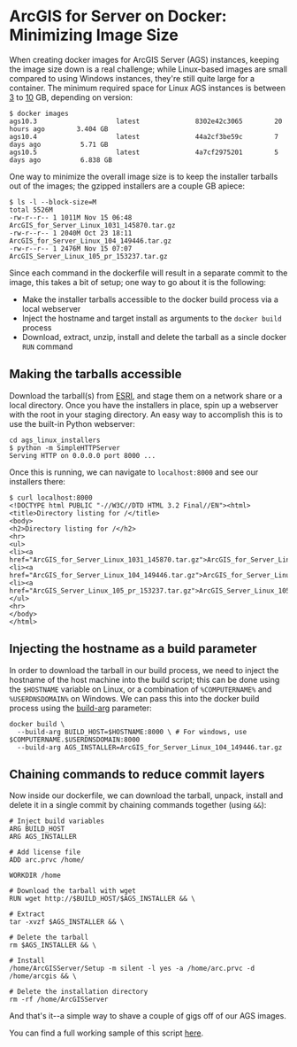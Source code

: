 # ArcGIS for Server on Docker:  Minimizing Image Size

When creating docker images for ArcGIS Server (AGS) instances, keeping the image size down is a real challenge; while Linux-based images are small compared to using Windows instances, they're still quite large for a container.  The minimum required space for Linux AGS instances is between [3](http://server.arcgis.com/en/server/10.3/install/linux/arcgis-for-server-system-requirements.htm) to [10](http://server.arcgis.com/en/server/latest/install/linux/arcgis-for-server-system-requirements.htm) GB, depending on version:

```shell
$ docker images
ags10.3                    latest              8302e42c3065        20 hours ago        3.404 GB
ags10.4                    latest              44a2cf3be59c        7 days ago          5.71 GB
ags10.5                    latest              4a7cf2975201        5 days ago          6.838 GB
```

One way to minimize the overall image size is to keep the installer tarballs out of the images; the gzipped installers are a couple GB apiece:

```shell
$ ls -l --block-size=M
total 5526M
-rw-r--r-- 1 1011M Nov 15 06:48 ArcGIS_for_Server_Linux_1031_145870.tar.gz
-rw-r--r-- 1 2040M Oct 23 18:11 ArcGIS_for_Server_Linux_104_149446.tar.gz
-rw-r--r-- 1 2476M Nov 15 07:07 ArcGIS_Server_Linux_105_pr_153237.tar.gz
```

Since each command in the dockerfile will result in a separate commit to the image, this takes a bit of setup; one way to go about it is the following: 

* Make the installer tarballs accessible to the docker build process via a local webserver
* Inject the hostname and target install as arguments to the `docker build` process
* Download, extract, unzip, install and delete the tarball as a sincle docker `RUN` command

## Making the tarballs accessible
Download the tarball(s) from [ESRI](https://my.esri.com/#/downloads), and stage them on a network share or a local directory.  Once you have the installers in place, spin up a webserver with the root in your staging directory.  An easy way to accomplish this is to use the built-in Python webserver:

```shell
cd ags_linux_installers
$ python -m SimpleHTTPServer
Serving HTTP on 0.0.0.0 port 8000 ...
```

Once this is running, we can navigate to `localhost:8000` and see our installers there:

```shell
$ curl localhost:8000
<!DOCTYPE html PUBLIC "-//W3C//DTD HTML 3.2 Final//EN"><html>
<title>Directory listing for /</title>
<body>
<h2>Directory listing for /</h2>
<hr>
<ul>
<li><a href="ArcGIS_for_Server_Linux_1031_145870.tar.gz">ArcGIS_for_Server_Linux_1031_145870.tar.gz</a>
<li><a href="ArcGIS_for_Server_Linux_104_149446.tar.gz">ArcGIS_for_Server_Linux_104_149446.tar.gz</a>
<li><a href="ArcGIS_Server_Linux_105_pr_153237.tar.gz">ArcGIS_Server_Linux_105_pr_153237.tar.gz</a>
</ul>
<hr>
</body>
</html>
```

## Injecting the hostname as a build parameter
In order to download the tarball in our build process, we need to inject the hostname of the host machine into the build script; this can be done using the `$HOSTNAME` variable on Linux, or a combination of `%COMPUTERNAME%` and `%USERDNSDOMAIN%` on Windows.  We can pass this into the docker build process using the [build-arg](https://docs.docker.com/engine/reference/commandline/build/#/set-build-time-variables---build-arg) parameter:

```shell
docker build \
  --build-arg BUILD_HOST=$HOSTNAME:8000 \ # For windows, use $COMPUTERNAME.$USERDNSDOMAIN:8000
  --build-arg AGS_INSTALLER=ArcGIS_for_Server_Linux_104_149446.tar.gz
``` 

## Chaining commands to reduce commit layers
Now inside our dockerfile, we can download the tarball, unpack, install and delete it in a single commit by chaining commands together (using `&&`):

```shell
# Inject build variables
ARG BUILD_HOST
ARG AGS_INSTALLER

# Add license file
ADD arc.prvc /home/

WORKDIR /home

# Download the tarball with wget
RUN wget http://$BUILD_HOST/$AGS_INSTALLER && \

# Extract 
tar -xvzf $AGS_INSTALLER && \

# Delete the tarball
rm $AGS_INSTALLER && \ 

# Install
/home/ArcGISServer/Setup -m silent -l yes -a /home/arc.prvc -d /home/arcgis && \

# Delete the installation directory
rm -rf /home/ArcGISServer
```

And that's it--a simple way to shave a couple of gigs off of our AGS images.

You can find a full working sample of this script [here](https://gist.github.com/lobsteropteryx/372e59acf5aabd661011f8340ae99919).
